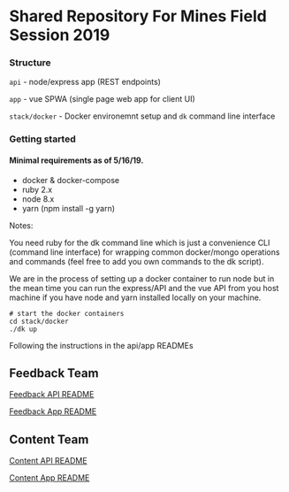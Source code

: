 # Shared Repository For Mines Field Session 2019

### Structure

```api``` - node/express app (REST endpoints)

```app``` - vue SPWA (single page web app for client UI)

```stack/docker``` - Docker environemnt setup and `dk` command line interface

### Getting started

#### Minimal requirements as of 5/16/19.

* docker & docker-compose
* ruby 2.x
* node 8.x
* yarn (npm install -g yarn)

Notes:

You need ruby for the dk command line which is just a convenience CLI (command line interface) for wrapping common docker/mongo operations and commands (feel free to add you own commands to the dk script).

We are in the process of setting up a docker container to run node but in the mean time you can run the express/API and the vue API from you host machine if you have node and yarn installed locally on your machine.

```
# start the docker containers
cd stack/docker
./dk up
```

Following the instructions in the api/app READMEs

## Feedback Team

[Feedback API README](./api/feedback_api)

[Feedback App README](./app/feedback)

## Content Team

[Content API README](./api/content_api)

[Content App README](./app/content)

```
